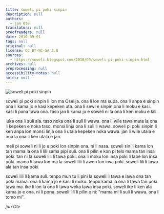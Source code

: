```yaml
---
title: soweli pi poki sinpin
description: null
authors:
  - jan Ote
translators: null
proofreaders: null
date: 2010-09-01
tags: null
original: null
license: CC BY-NC-SA 3.0
sources:
  - https://soweli.blogspot.com/2010/09/soweli-pi-poki-sinpin.html
archives: null
preprocessing: null
accessibility-notes: null
notes: null
---
```


<!-- "Mother and child" by Robert Parviainen (https://www.flickr.com/photos/rtv/131284943). CC BY-NC-SA 2.0. -->
![soweli pi poki sinpin](https://live.staticflickr.com/45/131284943_57b10bc71c_b.jpg)

soweli pi poki sinpin li lon ma Oselija. ona li lon ma supa. ona li anpa e sinpin ona li kama jo e kasi kepeken uta. ona li sewi e sinpin ona li moku e kasi. kasi li pona tawa ona. taso jan li kama jo e soweli ni la ona li ken moku e kili.

luka ona li suli ala. taso noka ona li suli li wawa. ona li wile tawa mute la ona li kepeken e noka taso. monsi linja ona li suli li wawa. soweli pi poki sinpin li ken anpa lon monsi linja ona li utala kepeken noka wawa. jan li wile utala e ona la ona li ken utala e jan.

meli pi soweli ni li jo e poki lon sinpin ona. ni li nasa. soweli sin li kama lon tan mama la ona li lili sama pipi suli. ona li pilin e kon pi telo mama tan insa poki. tan ni la soweli lili li tawa poki. ona li moku lon insa poki li lape lon insa poki. mama li tawa lon ma la soweli lili li awen lon insa poki. soweli lili li tawa ala tan insa poki.

soweli lili li kama suli. tenpo mun tu li pini la soweli li tawa e lawa ona tan poki mama. ona li kama jo e kasi li moku. tenpo kama la ona li tawa tan poki tawa ma. ike li lon la ona li tawa weka tawa insa poki. soweli ike li ken ala kama jo e ona. ni li pona. soweli lili li pilin e ni: "mama mi li suli li wawa. ona li tomo mi".

*jan Ote*
